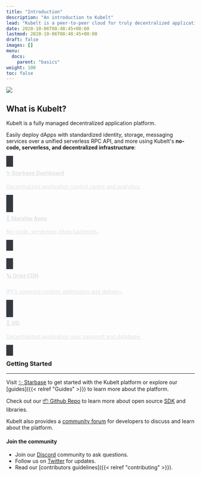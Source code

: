 ```yaml
---
title: "Introduction"
description: "An introduction to Kubelt"
lead: "Kubelt is a peer-to-peer cloud for truly decentralized applications."
date: 2020-10-06T08:48:45+00:00
lastmod: 2020-10-06T08:48:45+00:00
draft: false
images: []
menu:
  docs:
    parent: "basics"
weight: 100
toc: false
---
```


<img src="/images/kubelt-banner.gif" width="{{ .Width }}" height="{{ .Height }}">

## What is Kubelt?

Kubelt is a fully managed decentralized application platform. 

Easily deploy dApps with standardized identity, storage, messaging services over a unified serverless RPC API, and more using Kubelt's **no-code, serverless, and decentralized infrastructure**:

<style>
.card:hover {
  border: 1px solid white;
}
</style>

<div class="container" style="padding: 0px;">
  <div class="row">
    <div class="col col--6">
      <a class="card" href="/docs/guides/database" style="height: 100%;border: none; background-color: #343a40; padding: 0px 18px 12px 18px; color: #dee2e6;">
        <div class="card__body">
          <h4>✨ Starbase Dashboard</h4>
          <p>Decentralized application control centre and analytics.</p>
        </div>
      </a>
    </div>
    <div class="col col--6">
      <a class="card" href="/docs/guides/database" style="height: 100%;border: none; background-color: #343a40; padding: 0px 18px 12px 18px; color: #dee2e6;">
        <div class="card__body">
          <h4>🚀 Starship Apps</h4>
          <p>No-code, serverless dApp backends.</p>
        </div>
      </a>
    </div>
  </div>
  <div class="row" style="margin-top: 32px">
    <div class="col col--6">
      <a class="card" href="/docs/guides/database" style="height: 100%;border: none; background-color: #343a40; padding: 00px 18px 12px 18px; color: #dee2e6;">
        <div class="card__body">
          <h4>🪐 Orbit CDN</h4>
          <p>IPFS powered content addressing and delivery.</p>
        </div>
      </a>
    </div>
    <div class="col col--6">
      <a class="card" href="/docs/guides/database" style="height: 100%;border: none; background-color: #343a40; padding: 0px 18px 12px 18px; color: #dee2e6;">
        <div class="card__body">
          <h4>🛂 3ID</h4>
          <p>Decentralized application user passport and database.</p>
        </div>
      </a>
    </div>
  </div>
</div>



### Getting Started

---

Visit [✨ Starbase](https://starbase.kubelt.com) to get started with the Kubelt platform or explore our [guides]({{< relref "Guides" >}}) to learn more about the platform.

Check out our [📦 Github Repo](https://github.com/kubelt/kubelt) to learn more about open source [SDK](https://sdk.kubelt.com/) and libraries.

Kubelt also provides a [community forum](https://github.com/kubelt/kubelt/discussions) for  developers to discuss and learn about the platform.


#### Join the community

- Join our [Discord](https://discord.gg/UgwAsJf6C5) community to ask questions.
- Follow us on [Twitter](https://twitter.com/kubeltcms) for updates.
- Read our [contributors guidelines]({{< relref "contributing" >}}).
